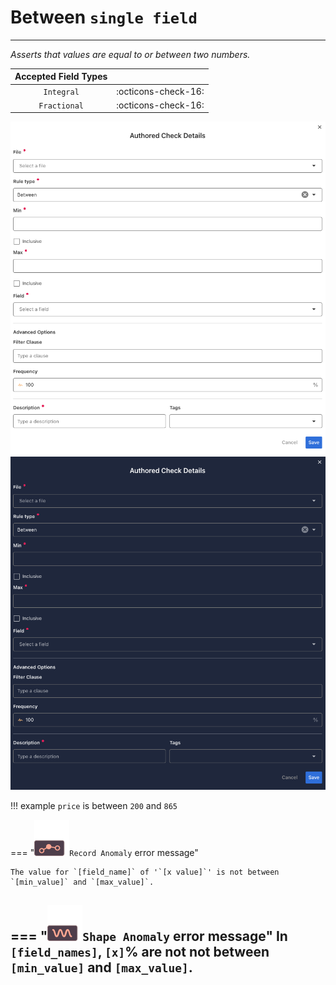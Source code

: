 # Between <spam id='single-field'>`single field`</spam>

---

*Asserts that values are equal to or between two numbers.*

| Accepted Field Types   |                      |
| :--------------------: | :------------------: |
| `Integral`             | :octicons-check-16:   |
| `Fractional`           | :octicons-check-16:   |

![Screenshot](../assets/checks/rule-types/between-check-light.png#only-light)
![Screenshot](../assets/checks/rule-types/between-check-dark.png#only-dark)

!!! example
    `price` is between `200` and `865`

=== "![Screenshot](../assets/checks/rule-types/icons/icon-record-anomaly-dark.svg)`Record Anomaly` error message"

    The value for `[field_name]` of '`[x value]`' is not between `[min_value]` and `[max_value]`.

=== "![Screenshot](../assets/checks/rule-types/icons/icon-shape-anomaly-dark.svg)`Shape Anomaly` error message"
    In `[field_names]`, `[x]`% are not not between `[min_value]` and `[max_value]`.
---
